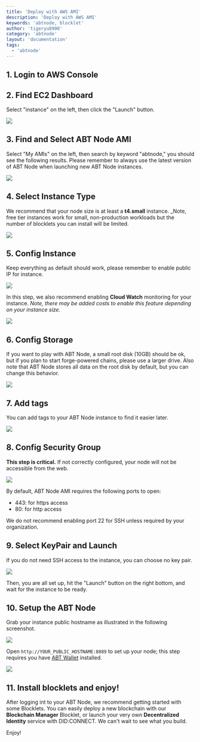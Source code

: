 ```yaml
---
title: 'Deploy with AWS AMI'
description: 'Deploy with AWS AMI'
keywords: 'abtnode, blocklet'
author: 'tigeryu8900'
category: 'abtnode'
layout: 'documentation'
tags:
  - 'abtnode'
---
```


## 1. Login to AWS Console

## 2. Find EC2 Dashboard

Select "instance" on the left, then click the "Launch" button.

![](./images/1-launch.png)

## 3. Find and Select ABT Node AMI

Select "My AMIs" on the left, then search by keyword "abtnode," you should see the following results. Please remember to
always use the latest version of ABT Node when launching new ABT Node instances.

![](./images/2-select-ami.png)

## 4. Select Instance Type

We recommend that your node size is at least a **t4.small** instance. _Note, free tier instances work for small, non-production workloads but the number of blocklets you can install will be limited. 

![](./images/3-instance-type.png)

## 5. Config Instance

Keep everything as default should work, please remember to enable public IP for instance.  

![](./images/5-configure.png)

In this step, we also recommend enabling **Cloud Watch** monitoring for your instance. _Note, there may be added costs to enable this feature depending on your instance size._

![](./images/cloudwatch.png)

## 6. Config Storage

If you want to play with ABT Node, a small root disk (10GB) should be ok, but if you plan to start forge-powered chains,
please use a larger drive. Also note that ABT Node stores all data on the root disk by default, but you can change this
behavior.

![](./images/6-storage.png)

## 7. Add tags

You can add tags to your ABT Node instance to find it easier later.

![](./images/7-tags.png)

## 8. Config Security Group

**This step is critical.** If not correctly configured, your node will not be accessible from the web.

![](./images/8-security-group.png)

By default, ABT Node AMI requires the following ports to open:

- 443: for https access
- 80: for http access

We do not recommend enabling port 22 for SSH unless required by your organization. 

## 9. Select KeyPair and Launch

If you do not need SSH access to the instance, you can choose no key pair.

![](./images/9-keypair.png)

Then, you are all set up, hit the "Launch" button on the right bottom, and wait for the instance to be ready.

## 10. Setup the ABT Node

Grab your instance public hostname as illustrated in the following screenshot.

![](./images/11-public-hostname.png)

Open `http://YOUR_PUBLIC_HOSTNAME:8089` to set up your node; this step requires you have [ABT Wallet](
https://abtwallet.io) installed.

![](./images/12-setup-abtnode.png)

## 11. Install blocklets and enjoy!

After logging int to your ABT Node, we recommend getting started with some Blocklets. You can easily deploy a new blockchain with our **Blockchain Manager** Blocklet, or launch your very own **Decentralized Identity** service with DID:CONNECT.  We can't wait to see what you build. 

Enjoy!
